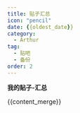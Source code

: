 ```yaml
---
title: 贴子汇总
icon: "pencil"
date: {{oldest_date}}
category:
  - Arthur
tag:
  - 贴吧
  - 备份
order: 2
---
```

**我的贴子-汇总**

{{content_merge}}
